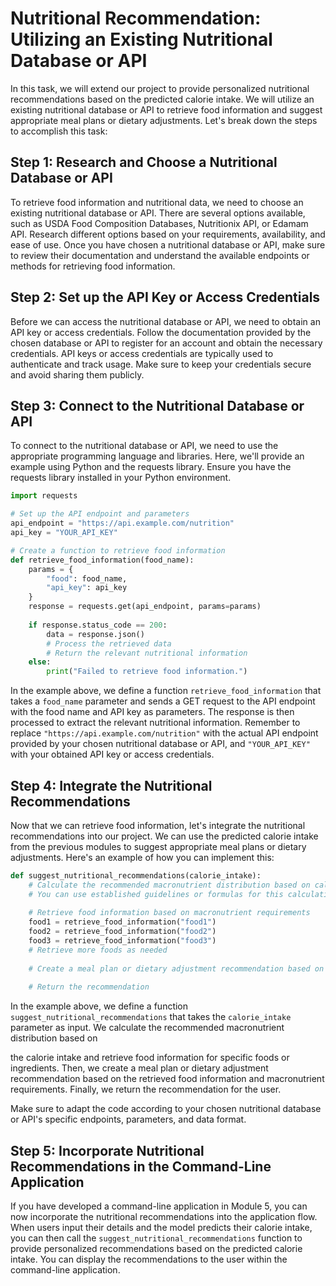 # Nutritional Recommendation: Utilizing an Existing Nutritional Database or API

In this task, we will extend our project to provide personalized nutritional recommendations based on the predicted calorie intake. We will utilize an existing nutritional database or API to retrieve food information and suggest appropriate meal plans or dietary adjustments. Let's break down the steps to accomplish this task:

## Step 1: Research and Choose a Nutritional Database or API

To retrieve food information and nutritional data, we need to choose an existing nutritional database or API. There are several options available, such as USDA Food Composition Databases, Nutritionix API, or Edamam API. Research different options based on your requirements, availability, and ease of use. Once you have chosen a nutritional database or API, make sure to review their documentation and understand the available endpoints or methods for retrieving food information.

## Step 2: Set up the API Key or Access Credentials

Before we can access the nutritional database or API, we need to obtain an API key or access credentials. Follow the documentation provided by the chosen database or API to register for an account and obtain the necessary credentials. API keys or access credentials are typically used to authenticate and track usage. Make sure to keep your credentials secure and avoid sharing them publicly.

## Step 3: Connect to the Nutritional Database or API

To connect to the nutritional database or API, we need to use the appropriate programming language and libraries. Here, we'll provide an example using Python and the requests library. Ensure you have the requests library installed in your Python environment.

```python
import requests

# Set up the API endpoint and parameters
api_endpoint = "https://api.example.com/nutrition"
api_key = "YOUR_API_KEY"

# Create a function to retrieve food information
def retrieve_food_information(food_name):
    params = {
        "food": food_name,
        "api_key": api_key
    }
    response = requests.get(api_endpoint, params=params)
    
    if response.status_code == 200:
        data = response.json()
        # Process the retrieved data
        # Return the relevant nutritional information
    else:
        print("Failed to retrieve food information.")
```

In the example above, we define a function `retrieve_food_information` that takes a `food_name` parameter and sends a GET request to the API endpoint with the food name and API key as parameters. The response is then processed to extract the relevant nutritional information. Remember to replace `"https://api.example.com/nutrition"` with the actual API endpoint provided by your chosen nutritional database or API, and `"YOUR_API_KEY"` with your obtained API key or access credentials.

## Step 4: Integrate the Nutritional Recommendations

Now that we can retrieve food information, let's integrate the nutritional recommendations into our project. We can use the predicted calorie intake from the previous modules to suggest appropriate meal plans or dietary adjustments. Here's an example of how you can implement this:

```python
def suggest_nutritional_recommendations(calorie_intake):
    # Calculate the recommended macronutrient distribution based on calorie intake
    # You can use established guidelines or formulas for this calculation
    
    # Retrieve food information based on macronutrient requirements
    food1 = retrieve_food_information("food1")
    food2 = retrieve_food_information("food2")
    food3 = retrieve_food_information("food3")
    # Retrieve more foods as needed
    
    # Create a meal plan or dietary adjustment recommendation based on the retrieved food information and macronutrient requirements
    
    # Return the recommendation
```

In the example above, we define a function `suggest_nutritional_recommendations` that takes the `calorie_intake` parameter as input. We calculate the recommended macronutrient distribution based on

 the calorie intake and retrieve food information for specific foods or ingredients. Then, we create a meal plan or dietary adjustment recommendation based on the retrieved food information and macronutrient requirements. Finally, we return the recommendation for the user.

Make sure to adapt the code according to your chosen nutritional database or API's specific endpoints, parameters, and data format.

## Step 5: Incorporate Nutritional Recommendations in the Command-Line Application

If you have developed a command-line application in Module 5, you can now incorporate the nutritional recommendations into the application flow. When users input their details and the model predicts their calorie intake, you can then call the `suggest_nutritional_recommendations` function to provide personalized recommendations based on the predicted calorie intake. You can display the recommendations to the user within the command-line application.

